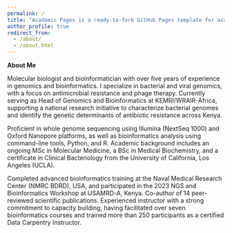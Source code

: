 ```yaml
---
permalink: /
title: "Academic Pages is a ready-to-fork GitHub Pages template for academic personal websites"
author_profile: true
redirect_from: 
  - /about/
  - /about.html
---
```


**About Me**

Molecular biologist and bioinformatician with over five years of experience in genomics and bioinformatics. I specialize in bacterial and viral genomics, with a focus on antimicrobial resistance and phage therapy. Currently serving as Head of Genomics and Bioinformatics at KEMRI/WRAIR-Africa, supporting a national research initiative to characterize bacterial genomes and identify the genetic determinants of antibiotic resistance across Kenya.

Proficient in whole genome sequencing using Illumina (NextSeq 1000) and Oxford Nanopore platforms, as well as bioinformatics analysis using command-line tools, Python, and R. Academic background includes an ongoing MSc in Molecular Medicine, a BSc in Medical Biochemistry, and a certificate in Clinical Bacteriology from the University of California, Los Angeles (UCLA).

Completed advanced bioinformatics training at the Naval Medical Research Center (NMRC BDRD), USA, and participated in the 2023 NGS and Bioinformatics Workshop at USAMRD-A, Kenya. Co-author of 14 peer-reviewed scientific publications. Experienced instructor with a strong commitment to capacity building, having facilitated over seven bioinformatics courses and trained more than 250 participants as a certified Data Carpentry Instructor.
